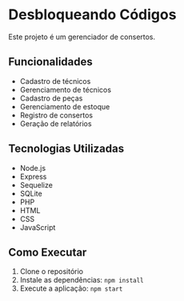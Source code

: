 # Desbloqueando Códigos

Este projeto é um gerenciador de consertos.

## Funcionalidades

* Cadastro de técnicos
* Gerenciamento de técnicos
* Cadastro de peças
* Gerenciamento de estoque
* Registro de consertos
* Geração de relatórios

## Tecnologias Utilizadas

* Node.js
* Express
* Sequelize
* SQLite
* PHP
* HTML
* CSS
* JavaScript

## Como Executar

1. Clone o repositório
2. Instale as dependências: `npm install`
3. Execute a aplicação: `npm start`
